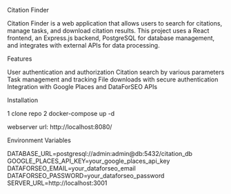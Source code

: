 Citation Finder

Citation Finder is a web application that allows users to search for citations, manage tasks, and download citation results. This project uses a React frontend, an Express.js backend, PostgreSQL for database management, and integrates with external APIs for data processing.

Features

User authentication and authorization
Citation search by various parameters
Task management and tracking
File downloads with secure authentication
Integration with Google Places and DataForSEO APIs

Installation

1 clone repo 
2 docker-compose up -d

webserver url: http://localhost:8080/


Environment Variables

DATABASE_URL=postgresql://admin:admin@db:5432/citation_db
GOOGLE_PLACES_API_KEY=your_google_places_api_key
DATAFORSEO_EMAIL=your_dataforseo_email
DATAFORSEO_PASSWORD=your_dataforseo_password
SERVER_URL=http://localhost:3001